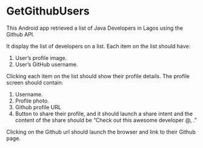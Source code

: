 # GetGithubUsers
This Android app retrieved a list of Java Developers in Lagos using the Github API. 

It display the list of developers on a list. Each item on the list should have:
  1.  User’s profile image.
  2.  User’s GitHub username.

Clicking each item on the list should show their profile details.
The profile screen should contain:
  1.  Username.
  2.  Profile photo.
  3.  Github profile URL
  4.  Button to share their profile, and it should launch a share intent and the content of the share should be “Check out this awesome developer @<github username>, <github profile url>.”
  
  Clicking on the Github url should launch the browser and link to their Github page.
